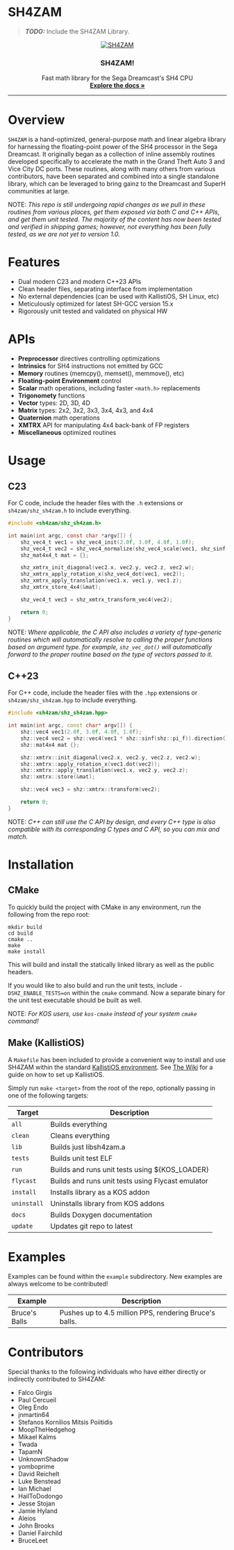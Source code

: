 # SH4ZAM

> ***TODO:*** Include the SH4ZAM Library.

<!-- PROJECT LOGO -->
<div align="center">
  <a href="https://github.com/gyrovorbis/sh4zam">
    <img src="doc/logo.png" alt="SH4ZAM">
  </a>
  <h3 align="center"><strong>SH4ZAM!</strong></h3>
  <p align="center">
    Fast math library for the Sega Dreamcast's SH4 CPU
    <br />
    <a href="http://sh4zam.falcogirgis.net"><strong>Explore the docs »</strong></a>
  </p>
</div>
<hr>

# Overview
`SH4ZAM` is a hand-optimized, general-purpose math and linear algebra library for harnessing the floating-point power of the SH4 processor in the Sega Dreamcast. It originally began as a collection of inline assembly routines developed specifically to accelerate the math in the Grand Theft Auto 3 and Vice City DC ports. These routines, along with many others from various contributors, have been separated and combined into a single standalone library, which can be leveraged to bring gainz to the Dreamcast and SuperH communities at large.

NOTE: <i>This repo is still undergoing rapid changes as we pull in these routines from various places, get them exposed via both C and C++ APIs, and get them unit tested. The majority of the content has now been tested and verified in shipping games; however, not everything has been fully tested, as we are not yet to version 1.0.</i>

# Features
- Dual modern C23 and modern C++23 APIs
- Clean header files, separating interface from implementation
- No external dependencies (can be used with KallistiOS, SH Linux, etc)
- Meticulously optimized for latest SH-GCC version 15.x
- Rigorously unit tested and validated on physical HW

# APIs
- **Preprocessor** directives controlling optimizations
- **Intrinsics** for SH4 instructions not emitted by GCC
- **Memory** routines (memcpy(), memset(), memmove(), etc)
- **Floating-point Environment** control
- **Scalar** math operations, including faster `<math.h>` replacements
- **Trigonomety** functions
- **Vector** types: 2D, 3D, 4D
- **Matrix** types: 2x2, 3x2, 3x3, 3x4, 4x3, and 4x4
- **Quaternion** math operations
- **XMTRX** API for manipulating 4x4 back-bank of FP registers
- **Miscellaneous** optimized routines

# Usage

## C23
For C code, include the header files with the `.h` extensions or `sh4zam/shz_sh4zam.h` to include everything.

```c
#include <sh4zam/shz_sh4zam.h>

int main(int argc, const char *argv[]) {
    shz_vec4_t vec1 = shz_vec4_init(2.0f, 3.0f, 4.0f, 1.0f);
    shz_vec4_t vec2 = shz_vec4_normalize(shz_vec4_scale(vec1, shz_sinf(SHZ_F_PI)));
    shz_mat4x4_t mat = {};

    shz_xmtrx_init_diagonal(vec2.x, vec2.y, vec2.z, vec2.w);
    shz_xmtrx_apply_rotation_x(shz_vec4_dot(vec1, vec2));
    shz_xmtrx_apply_translation(vec1.x, vec1.y, vec1.z);
    shz_xmtrx_store_4x4(&mat);

    shz_vec4_t vec3 = shz_xmtrx_transform_vec4(vec2);

    return 0;
}
```

NOTE: <i>Where applicable, the C API also includes a variety of type-generic routines which will automatically resolve to calling the proper functions based on argument type. for example, `shz_vec_dot()` will automatically forward to the proper routine based on the type of vectors passed to it.</i>

## C++23
For C++ code, include the header files with the `.hpp` extensions or `sh4zam/shz_sh4zam.hpp` to include everything.

```cxx
#include <sh4zam/shz_sh4zam.hpp>

int main(int argc, const char* argv[]) {
    shz::vec4 vec1(2.0f, 3.0f, 4.0f, 1.0f);
    shz::vec4 vec2 = shz::vec4(vec1 * shz::sinf(shz::pi_f)).direction();
    shz::mat4x4 mat {};

    shz::xmtrx::init_diagonal(vec2.x, vec2.y, vec2.z, vec2.w);
    shz::xmtrx::apply_rotation_x(vec1.dot(vec2));
    shz::xmtrx::apply_translation(vec1.x, vec2.y, vec2.z);
    shz::xmtrx::store(&mat);

    shz::vec4 vec3 = shz::xmtrx::transform(vec2);

    return 0;
}
```

NOTE: <i>C++ can still use the C API by design, and every C++ type is also compatible with its corresponding C types and C API, so you can mix and match.</i>

# Installation

## CMake
To quickly build the project with CMake in any environment, run the following from the repo root:
```
mkdir build
cd build
cmake ..
make
make install
```
This will build and install the statically linked library as well as the public headers.

If you would like to also build and run the unit tests, include `-DSHZ_ENABLE_TESTS=on` within the `cmake` command. Now a separate binary for the unit test executable should be built as well.

NOTE: <i>For KOS users, use `kos-cmake` instead of your system `cmake` command!</i>

## Make (KallistiOS)
A `Makefile` has been included to provide a convenient way to install and use SH4ZAM within the standard [KallistiOS environment](https://github.com/KallistiOS/KallistiOS). See [The Wiki](https://dreamcast.wiki/Getting_Started_with_Dreamcast_development) for a guide on how to set up KallistiOS.

Simply run `make <target>` from the root of the repo, optionally passing in one of the following targets:

Target      | Description
------------|------------
`all`       | Builds everything
`clean`     | Cleans everything
`lib`       | Builds just libsh4zam.a
`tests`     | Builds unit test ELF
`run`       | Builds and runs unit tests using ${KOS_LOADER}
`flycast`   | Builds and runs unit tests using Flycast emulator
`install`   | Installs library as a KOS addon
`uninstall` | Uninstalls library from KOS addons
`docs`      | Builds Doxygen documentation
`update`    | Updates git repo to latest

# Examples

Examples can be found within the `example` subdirectory. New examples are always welcome to be contributed!

Example      | Description
-------------|------------
Bruce's Balls| Pushes up to 4.5 million PPS, rendering Bruce's balls.

# Contributors

Special thanks to the following individuals who have either directly or indirectly contributed to SH4ZAM:
- Falco Girgis
- Paul Cercueil
- Oleg Endo
- jnmartin64
- Stefanos Kornilios Mitsis Poiitidis
- MoopTheHedgehog
- Mikael Kalms
- Twada
- TapamN
- UnknownShadow
- yomboprime
- David Reichelt
- Luke Benstead
- Ian Michael
- HailToDodongo
- Jesse Stojan
- Jamie Hyland
- Aleios
- John Brooks
- Daniel Fairchild
- BruceLeet
